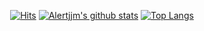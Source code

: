 <!--
**alertjjm/alertjjm** is a ✨ _special_ ✨ repository because its `README.md` (this file) appears on your GitHub profile.

Here are some ideas to get you started:

- 🔭 I’m currently working on ...
- 🌱 I’m currently learning ...
- 👯 I’m looking to collaborate on ...
- 🤔 I’m looking for help with ...
- 💬 Ask me about ...
- 📫 How to reach me: ...
- 😄 Pronouns: ...
- ⚡ Fun fact: ...
-->
<div align=center>
	
  [![Hits](https://hits.seeyoufarm.com/api/count/incr/badge.svg?url=https%3A%2F%2Fgithub.com%2Falertjjm)](https://hits.seeyoufarm.com) 
  [![Alertjjm's github stats](https://github-readme-stats.vercel.app/api?username=alertjjm&show_icons=true&theme=cobalt)](https://github.com/anuraghazra/github-readme-stats)
  [![Top Langs](https://github-readme-stats.vercel.app/api/top-langs/?username=alertjjm)](https://github.com/anuraghazra/github-readme-stats)
  </div>
  
